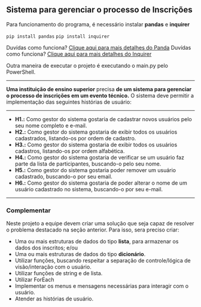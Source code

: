 
## Sistema para gerenciar o processo de Inscrições

Para funcionamento do programa, é necessário instalar **pandas** e **inquirer**

``
pip install pandas
``
``
pip install inquirer
``


Duvídas como funciona? [Clique aqui para mais detalhes do Panda](https://pypi.org/project/pandas/ " a documentação do Panda")
Duvídas como funciona? [Clique aqui para mais detalhes do Inquirer](https://pypi.org/project/inquirer/ " a documentação do Inquirer")

Outra maneira de executar o projeto é executando o main.py pelo PowerShell.


------------



**Uma instituição de ensino superior** precisa **de um sistema para gerenciar o processo de inscrições em um evento técnico.** O sistema deve permitir a implementação das seguintes histórias de usuário:


------------


- **H1.:** Como gestor do sistema gostaria de cadastrar novos usuários pelo seu nome completo e e-mail.
- **H2.:** Como gestor do sistema gostaria de exibir todos os usuários cadastrados, listando-os por ordem de cadastro.
- **H3.:** Como gestor do sistema gostaria de exibir todos os usuários cadastros, listando-os por ordem alfabética.
- **H4.:** Como gestor do sistema gostaria de verificar se um usuário faz parte da lista de participantes, buscando-o pelo seu nome.
- **H5.:** Como gestor do sistema gostaria poder remover um usuário cadastrado, buscando-o por seu email.
- **H6.:** Como gestor do sistema gostaria de poder alterar o nome de um usuário cadastrado no sistema, buscando-o por seu e-mail.

------------




### Complementar

Neste projeto a equipe devem criar uma solução que seja capaz de resolver o problema destacado na seção anterior. Para isso, sera preciso criar:

- Uma ou mais estruturas de dados do tipo **lista**, para armazenar os dados dos inscritos;
e/ou
- Uma ou mais estruturas de dados do tipo **dicionário**.
- Utilizar funções, buscando respeitar a separação de controle/lógica de visão/interação com o usuário.
- Utilizar funções de string e de lista.
- Utilizar ForEach
- Implementar os menus e mensagens necessárias para interagir com o usuário.
- Atender as histórias de usuário.




